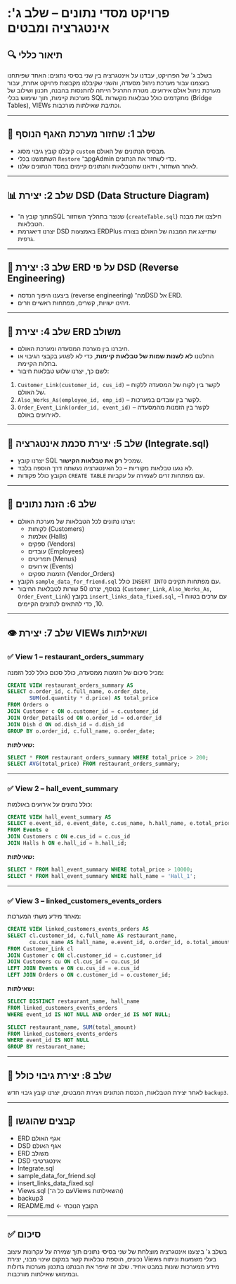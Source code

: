 
# פרויקט מסדי נתונים – שלב ג': אינטגרציה ומבטים

## 🔍 תיאור כללי
בשלב ג' של הפרויקט, עבדנו על אינטגרציה בין שני בסיסי נתונים: האחד שפיתחנו בעצמנו עבור מערכת ניהול מסעדה, והשני שקיבלנו מקבוצת פרויקט אחרת, עבור מערכת ניהול אולם אירועים. מטרת התרגיל הייתה להתנסות בהבנה, תכנון ושילוב של מערכות קיימות, תוך שימוש בכלי SQL מתקדמים כולל טבלאות מקשרות (Bridge Tables), VIEWs וכתיבת שאילתות מורכבות.

---

## 🧱 שלב 1: שחזור מערכת האגף הנוסף
- קיבלנו קובץ גיבוי מסוג `custom` מבסיס הנתונים של האולם.
- השתמשנו בכלי `Restore` ב־pgAdmin כדי לשחזר את הנתונים.
- לאחר השחזור, וידאנו שהטבלאות והנתונים קיימים במסד הנתונים שלנו.

---

## 📊 שלב 2: יצירת DSD (Data Structure Diagram)
- מתוך קובץ ה־SQL שנוצר בתהליך השחזור (`createTable.sql`) חילצנו את מבנה הטבלאות.
- יצרנו דיאגרמת DSD באמצעות ERDPlus שתייצג את המבנה של האולם בצורה גרפית.

---

## 🔁 שלב 3: יצירת ERD על פי DSD (Reverse Engineering)
- ביצענו היפוך הנדסה (reverse engineering) מה־DSD אל ERD.
- זיהינו ישויות, קשרים, מפתחות ראשיים וזרים.

---

## 🔗 שלב 4: יצירת ERD משולב
- חיברנו בין מערכת המסעדה ומערכת האולם.
- החלטנו **לא לשנות שמות של טבלאות קיימות**, כדי לא לפגוע בקבצי הגיבוי או בתלות הקיימת.
- לשם כך, יצרנו שלוש טבלאות חיבור:

1. `Customer_Link(customer_id, cus_id)` – לקשר בין לקוח של המסעדה ללקוח של האולם.
2. `Also_Works_As(employee_id, emp_id)` – לקשר בין עובדים במערכות.
3. `Order_Event_Link(order_id, event_id)` – לקשר בין הזמנות מהמסעדה לאירועים באולם.

---

## 🧩 שלב 5: יצירת סכמת אינטגרציה (Integrate.sql)
- יצרנו קובץ SQL שמכיל **רק את טבלאות הקישור**.
- לא נגעו טבלאות מקוריות – כל האינטגרציה נעשתה דרך הוספה בלבד.
- הקובץ כולל פקודות `CREATE TABLE` עם מפתחות זרים לשמירה על עקביות.

---

## 🧪 שלב 6: הזנת נתונים
- יצרנו נתונים לכל הטבלאות של מערכת האולם:
  - לקוחות (Customers)
  - אולמות (Halls)
  - ספקים (Vendors)
  - עובדים (Employees)
  - תפריטים (Menus)
  - אירועים (Events)
  - הזמנות ספקים (Vendor_Orders)
- הקובץ `sample_data_for_friend.sql` כולל `INSERT INTO` עם מפתחות תקינים.
- בנוסף, יצרנו 50 שורות לטבלאות החיבור (`Customer_Link`, `Also_Works_As`, `Order_Event_Link`) בקובץ `insert_links_data_fixed.sql`, עם ערכים בטווח 1–10, כדי להתאים לנתונים הקיימים.

---

## 👁️ שלב 7: יצירת VIEWs ושאילתות

### ✅ View 1 – restaurant_orders_summary
מכיל סיכום של הזמנות ממסעדה, כולל סכום כולל לכל הזמנה:

```sql
CREATE VIEW restaurant_orders_summary AS
SELECT o.order_id, c.full_name, o.order_date,
       SUM(od.quantity * d.price) AS total_price
FROM Orders o
JOIN Customer c ON o.customer_id = c.customer_id
JOIN Order_Details od ON o.order_id = od.order_id
JOIN Dish d ON od.dish_id = d.dish_id
GROUP BY o.order_id, c.full_name, o.order_date;
```

**שאילתות:**
```sql
SELECT * FROM restaurant_orders_summary WHERE total_price > 200;
SELECT AVG(total_price) FROM restaurant_orders_summary;
```

---

### ✅ View 2 – hall_event_summary
כולל נתונים על אירועים באולמות:

```sql
CREATE VIEW hall_event_summary AS
SELECT e.event_id, e.event_date, c.cus_name, h.hall_name, e.total_price
FROM Events e
JOIN Customers c ON e.cus_id = c.cus_id
JOIN Halls h ON e.hall_id = h.hall_id;
```

**שאילתות:**
```sql
SELECT * FROM hall_event_summary WHERE total_price > 10000;
SELECT * FROM hall_event_summary WHERE hall_name = 'Hall_1';
```

---

### ✅ View 3 – linked_customers_events_orders
מאחד מידע משתי המערכות:

```sql
CREATE VIEW linked_customers_events_orders AS
SELECT cl.customer_id, c.full_name AS restaurant_name,
       cu.cus_name AS hall_name, e.event_id, o.order_id, o.total_amount
FROM Customer_Link cl
JOIN Customer c ON cl.customer_id = c.customer_id
JOIN Customers cu ON cl.cus_id = cu.cus_id
LEFT JOIN Events e ON cu.cus_id = e.cus_id
LEFT JOIN Orders o ON c.customer_id = o.customer_id;
```

**שאילתות:**
```sql
SELECT DISTINCT restaurant_name, hall_name
FROM linked_customers_events_orders
WHERE event_id IS NOT NULL AND order_id IS NOT NULL;

SELECT restaurant_name, SUM(total_amount)
FROM linked_customers_events_orders
WHERE event_id IS NOT NULL
GROUP BY restaurant_name;
```

---

## 💾 שלב 8: יצירת גיבוי כולל
לאחר יצירת הטבלאות, הכנסת הנתונים ויצירת המבטים, יצרנו קובץ גיבוי חדש `backup3`.

---

## 📁 קבצים שהוגשו

- ERD אגף האולם
- DSD אגף האולם
- ERD משולב
- DSD אינטגרטיבי
- Integrate.sql
- sample_data_for_friend.sql
- insert_links_data_fixed.sql
- Views.sql (עם כל ה־Views והשאילתות)
- backup3
- README.md ← הקובץ הנוכחי

---

## ✅ סיכום
בשלב ג' ביצענו אינטגרציה מוצלחת של שני בסיסי נתונים תוך שמירה על עקרונות עיצוב נכונים, הוספת טבלאות קשר במקום שינוי מבני, יצירת Views בעלי משמעות וניתוח מידע ממערכות שונות במבט אחיד. שלב זה שיפר את הבנתנו בתכנון מערכות גדולות ובמימוש שאילתות מורכבות.

